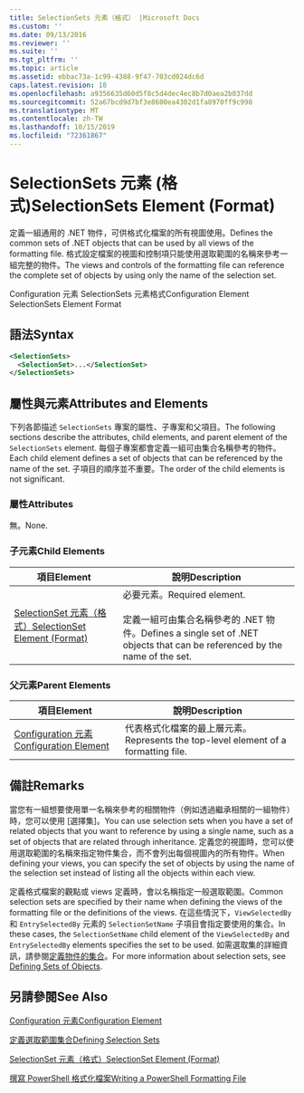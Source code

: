 ```yaml
---
title: SelectionSets 元素（格式） |Microsoft Docs
ms.custom: ''
ms.date: 09/13/2016
ms.reviewer: ''
ms.suite: ''
ms.tgt_pltfrm: ''
ms.topic: article
ms.assetid: ebbac73a-1c99-4388-9f47-703cd024dc6d
caps.latest.revision: 18
ms.openlocfilehash: a9356635d60d5f8c5d4dec4ec8b7d0aea2b037dd
ms.sourcegitcommit: 52a67bcd9d7bf3e8600ea4302d1fa8970ff9c998
ms.translationtype: MT
ms.contentlocale: zh-TW
ms.lasthandoff: 10/15/2019
ms.locfileid: "72361867"
---
```

# <a name="selectionsets-element-format"></a><span data-ttu-id="00925-102">SelectionSets 元素 (格式)</span><span class="sxs-lookup"><span data-stu-id="00925-102">SelectionSets Element (Format)</span></span>

<span data-ttu-id="00925-103">定義一組通用的 .NET 物件，可供格式化檔案的所有視圖使用。</span><span class="sxs-lookup"><span data-stu-id="00925-103">Defines the common sets of .NET objects that can be used by all views of the formatting file.</span></span> <span data-ttu-id="00925-104">格式設定檔案的視圖和控制項只能使用選取範圍的名稱來參考一組完整的物件。</span><span class="sxs-lookup"><span data-stu-id="00925-104">The views and controls of the formatting file can reference the complete set of objects by using only the name of the selection set.</span></span>

<span data-ttu-id="00925-105">Configuration 元素 SelectionSets 元素格式</span><span class="sxs-lookup"><span data-stu-id="00925-105">Configuration Element SelectionSets Element Format</span></span>

## <a name="syntax"></a><span data-ttu-id="00925-106">語法</span><span class="sxs-lookup"><span data-stu-id="00925-106">Syntax</span></span>

```xml
<SelectionSets>
  <SelectionSet>...</SelectionSet>
</SelectionSets>
```

## <a name="attributes-and-elements"></a><span data-ttu-id="00925-107">屬性與元素</span><span class="sxs-lookup"><span data-stu-id="00925-107">Attributes and Elements</span></span>

<span data-ttu-id="00925-108">下列各節描述 `SelectionSets` 專案的屬性、子專案和父項目。</span><span class="sxs-lookup"><span data-stu-id="00925-108">The following sections describe the attributes, child elements, and parent element of the `SelectionSets` element.</span></span> <span data-ttu-id="00925-109">每個子專案都會定義一組可由集合名稱參考的物件。</span><span class="sxs-lookup"><span data-stu-id="00925-109">Each child element defines a set of objects that can be referenced by the name of the set.</span></span> <span data-ttu-id="00925-110">子項目的順序並不重要。</span><span class="sxs-lookup"><span data-stu-id="00925-110">The order of the child elements is not significant.</span></span>

### <a name="attributes"></a><span data-ttu-id="00925-111">屬性</span><span class="sxs-lookup"><span data-stu-id="00925-111">Attributes</span></span>

<span data-ttu-id="00925-112">無。</span><span class="sxs-lookup"><span data-stu-id="00925-112">None.</span></span>

### <a name="child-elements"></a><span data-ttu-id="00925-113">子元素</span><span class="sxs-lookup"><span data-stu-id="00925-113">Child Elements</span></span>

|<span data-ttu-id="00925-114">項目</span><span class="sxs-lookup"><span data-stu-id="00925-114">Element</span></span>|<span data-ttu-id="00925-115">說明</span><span class="sxs-lookup"><span data-stu-id="00925-115">Description</span></span>|
|-------------|-----------------|
|[<span data-ttu-id="00925-116">SelectionSet 元素（格式）</span><span class="sxs-lookup"><span data-stu-id="00925-116">SelectionSet Element (Format)</span></span>](./selectionset-element-format.md)|<span data-ttu-id="00925-117">必要元素。</span><span class="sxs-lookup"><span data-stu-id="00925-117">Required element.</span></span><br /><br /> <span data-ttu-id="00925-118">定義一組可由集合名稱參考的 .NET 物件。</span><span class="sxs-lookup"><span data-stu-id="00925-118">Defines a single set of .NET objects that can be referenced by the name of the set.</span></span>|

### <a name="parent-elements"></a><span data-ttu-id="00925-119">父元素</span><span class="sxs-lookup"><span data-stu-id="00925-119">Parent Elements</span></span>

|<span data-ttu-id="00925-120">項目</span><span class="sxs-lookup"><span data-stu-id="00925-120">Element</span></span>|<span data-ttu-id="00925-121">說明</span><span class="sxs-lookup"><span data-stu-id="00925-121">Description</span></span>|
|-------------|-----------------|
|[<span data-ttu-id="00925-122">Configuration 元素</span><span class="sxs-lookup"><span data-stu-id="00925-122">Configuration Element</span></span>](./configuration-element-format.md)|<span data-ttu-id="00925-123">代表格式化檔案的最上層元素。</span><span class="sxs-lookup"><span data-stu-id="00925-123">Represents the top-level element of a formatting file.</span></span>|

## <a name="remarks"></a><span data-ttu-id="00925-124">備註</span><span class="sxs-lookup"><span data-stu-id="00925-124">Remarks</span></span>

<span data-ttu-id="00925-125">當您有一組想要使用單一名稱來參考的相關物件（例如透過繼承相關的一組物件）時，您可以使用 [選擇集]。</span><span class="sxs-lookup"><span data-stu-id="00925-125">You can use selection sets when you have a set of related objects that you want to reference by using a single name, such as a set of objects that are related through inheritance.</span></span> <span data-ttu-id="00925-126">定義您的視圖時，您可以使用選取範圍的名稱來指定物件集合，而不會列出每個視圖內的所有物件。</span><span class="sxs-lookup"><span data-stu-id="00925-126">When defining your views, you can specify the set of objects by using the name of the selection set instead of listing all the objects within each view.</span></span>

<span data-ttu-id="00925-127">定義格式檔案的觀點或 views 定義時，會以名稱指定一般選取範圍。</span><span class="sxs-lookup"><span data-stu-id="00925-127">Common selection sets are specified by their name when defining the views of the formatting file or the definitions of the views.</span></span> <span data-ttu-id="00925-128">在這些情況下，`ViewSelectedBy` 和 `EntrySelectedBy` 元素的 `SelectionSetName` 子項目會指定要使用的集合。</span><span class="sxs-lookup"><span data-stu-id="00925-128">In these cases, the `SelectionSetName` child element of the `ViewSelectedBy` and `EntrySelectedBy` elements specifies the set to be used.</span></span> <span data-ttu-id="00925-129">如需選取集的詳細資訊，請參閱[定義物件的集合](./defining-selection-sets.md)。</span><span class="sxs-lookup"><span data-stu-id="00925-129">For more information about selection sets, see [Defining Sets of Objects](./defining-selection-sets.md).</span></span>

## <a name="see-also"></a><span data-ttu-id="00925-130">另請參閱</span><span class="sxs-lookup"><span data-stu-id="00925-130">See Also</span></span>

[<span data-ttu-id="00925-131">Configuration 元素</span><span class="sxs-lookup"><span data-stu-id="00925-131">Configuration Element</span></span>](./configuration-element-format.md)

[<span data-ttu-id="00925-132">定義選取範圍集合</span><span class="sxs-lookup"><span data-stu-id="00925-132">Defining Selection Sets</span></span>](./defining-selection-sets.md)

[<span data-ttu-id="00925-133">SelectionSet 元素（格式）</span><span class="sxs-lookup"><span data-stu-id="00925-133">SelectionSet Element (Format)</span></span>](./selectionset-element-format.md)

[<span data-ttu-id="00925-134">撰寫 PowerShell 格式化檔案</span><span class="sxs-lookup"><span data-stu-id="00925-134">Writing a PowerShell Formatting File</span></span>](./writing-a-powershell-formatting-file.md)
